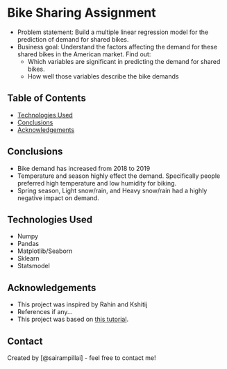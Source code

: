 # Bike Sharing Assignment
- Problem statement: Build a multiple linear regression model for the prediction of demand for shared bikes.
- Business goal: Understand the factors affecting the demand for these shared bikes in the American market. Find out:
    - Which variables are significant in predicting the demand for shared bikes.
    - How well those variables describe the bike demands


## Table of Contents
* [Technologies Used](#technologies-used)
* [Conclusions](#conclusions)
* [Acknowledgements](#acknowledgements)


<!-- You don't have to answer all the questions - just the ones relevant to your project. -->

## Conclusions
- Bike demand has increased from 2018 to 2019
- Temperature and season highly effect the demand. Specifically people preferred high temperature and low humidity for biking.
- Spring season, Light snow/rain, and Heavy snow/rain had a highly negative impact on demand.

<!-- You don't have to answer all the questions - just the ones relevant to your project. -->


## Technologies Used
- Numpy
- Pandas
- Matplotlib/Seaborn
- Sklearn
- Statsmodel

<!-- As the libraries versions keep on changing, it is recommended to mention the version of library used in this project -->

## Acknowledgements
- This project was inspired by Rahin and Kshitij
- References if any...
- This project was based on [this tutorial](https://github.com/ContentUpgrad/Linear-Regression/blob/main/Multiple%20Linear%20Regression%20in%20Python/Multiple%2BLinear%2BRegression%2B-%2BHousing%2BCase%2BStudy%20(2).ipynb).


## Contact
Created by [@sairampillai] - feel free to contact me!


<!-- Optional -->
<!-- ## License -->
<!-- This project is open source and available under the [... License](). -->

<!-- You don't have to include all sections - just the one's relevant to your project -->